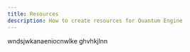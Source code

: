 ```yaml
---
title: Resources
description: How to create resources for Quantum Engine
---
```


wndsjwkanaeniocnwlke
ghvhkjlnn